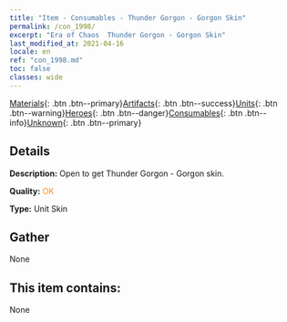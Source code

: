```yaml
---
title: "Item - Consumables - Thunder Gorgon - Gorgon Skin"
permalink: /con_1998/
excerpt: "Era of Chaos  Thunder Gorgon - Gorgon Skin"
last_modified_at: 2021-04-16
locale: en
ref: "con_1998.md"
toc: false
classes: wide
---
```

 [Materials](/Items/){: .btn .btn--primary}[Artifacts](/Items/Artifacts/){: .btn .btn--success}[Units](/Items/Units/){: .btn .btn--warning}[Heroes](/Items/Heroes/){: .btn .btn--danger}[Consumables](/Items/Consumables/){: .btn .btn--info}[Unknown](/Items/Unknown/){: .btn .btn--primary}

## Details
 **Description:** Open to get Thunder Gorgon - Gorgon skin.

 **Quality:** <span style="color: #FF8C00">OK</span>

 **Type:** Unit Skin

## Gather

  None

## This item contains:

  None

